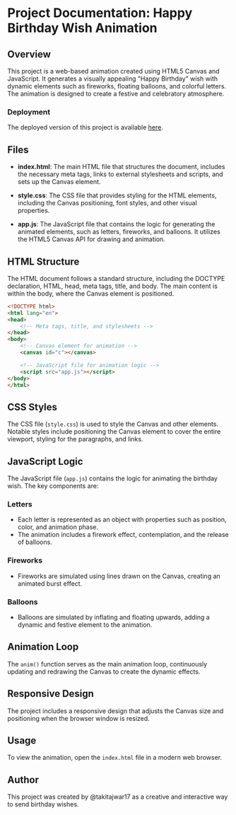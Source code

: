 # Project Documentation: Happy Birthday Wish Animation

## Overview

This project is a web-based animation created using HTML5 Canvas and JavaScript. It generates a visually appealing "Happy Birthday" wish with dynamic elements such as fireworks, floating balloons, and colorful letters. The animation is designed to create a festive and celebratory atmosphere.

### Deployment

The deployed version of this project is available [here](https://takitajwar17.github.io/small-happy-birthday-project/).

## Files

- **index.html**: The main HTML file that structures the document, includes the necessary meta tags, links to external stylesheets and scripts, and sets up the Canvas element.

- **style.css**: The CSS file that provides styling for the HTML elements, including the Canvas positioning, font styles, and other visual properties.

- **app.js**: The JavaScript file that contains the logic for generating the animated elements, such as letters, fireworks, and balloons. It utilizes the HTML5 Canvas API for drawing and animation.

## HTML Structure

The HTML document follows a standard structure, including the DOCTYPE declaration, HTML, head, meta tags, title, and body. The main content is within the body, where the Canvas element is positioned.

```html
<!DOCTYPE html>
<html lang="en">
<head>
    <!-- Meta tags, title, and stylesheets -->
</head>
<body>
    <!-- Canvas element for animation -->
    <canvas id="c"></canvas>

    <!-- JavaScript file for animation logic -->
    <script src="app.js"></script>
</body>
</html>
```

## CSS Styles

The CSS file (`style.css`) is used to style the Canvas and other elements. Notable styles include positioning the Canvas element to cover the entire viewport, styling for the paragraphs, and links.

## JavaScript Logic

The JavaScript file (`app.js`) contains the logic for animating the birthday wish. The key components are:

### Letters

- Each letter is represented as an object with properties such as position, color, and animation phase.
- The animation includes a firework effect, contemplation, and the release of balloons.

### Fireworks

- Fireworks are simulated using lines drawn on the Canvas, creating an animated burst effect.

### Balloons

- Balloons are simulated by inflating and floating upwards, adding a dynamic and festive element to the animation.

## Animation Loop

The `anim()` function serves as the main animation loop, continuously updating and redrawing the Canvas to create the dynamic effects.

## Responsive Design

The project includes a responsive design that adjusts the Canvas size and positioning when the browser window is resized.

## Usage

To view the animation, open the `index.html` file in a modern web browser.

## Author

This project was created by @takitajwar17 as a creative and interactive way to send birthday wishes.
